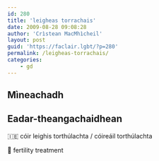 ```yaml
---
id: 280
title: 'leigheas torrachais'
date: 2009-08-28 09:08:28
author: 'Crìstean MacMhìcheil'
layout: post
guid: 'https://faclair.lgbt/?p=280'
permalink: /leigheas-torrachais/
categories:
    - gd
---
```


## Mìneachadh

## Eadar-theangachaidhean

&#x1f1ee;&#x1f1ea; cóir leighis torthúlachta / cóireáil torthúlachta

&#x1f3f4;&#xe0067;&#xe0062;&#xe0065;&#xe006e;&#xe0067;&#xe007f; fertility treatment